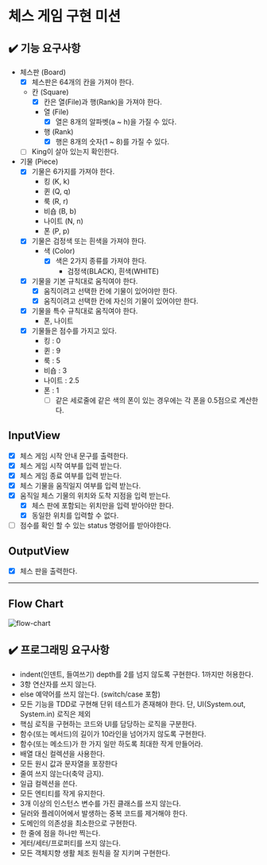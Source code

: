 # 체스 게임 구현 미션

## ✔️ 기능 요구사항

- 체스판 (Board)
  - [x] 체스판은 64개의 칸을 가져야 한다.
  - 칸 (Square)
    - [x] 칸은 열(File)과 행(Rank)을 가져야 한다.
    - 열 (File)
      - [x] 열은 8개의 알파벳(a ~ h)을 가질 수 있다.
    - 행 (Rank)
      - [x] 행은 8개의 숫자(1 ~ 8)를 가질 수 있다.
  - [ ] King이 살아 있는지 확인한다.

- 기물 (Piece)
  - [x] 기물은 6가지를 가져야 한다.
    - 킹 (K, k)
    - 퀸 (Q, q)
    - 룩 (R, r)
    - 비숍 (B, b)
    - 나이트 (N, n)
    - 폰 (P, p)
  - [x] 기물은 검정색 또는 흰색을 가져야 한다.
    - 색 (Color)
      - [x] 색은 2가지 종류를 가져야 한다.
        - 검정색(BLACK), 흰색(WHITE)
  - [x] 기물을 기본 규칙대로 움직여야 한다.
    - [x] 움직이려고 선택한 칸에 기물이 있어야만 한다.
    - [x] 움직이려고 선택한 칸에 자신의 기물이 있어야만 한다.
  - [x] 기물을 특수 규칙대로 움직여야 한다.
    - 폰, 나이트
  - [x] 기물들은 점수를 가지고 있다. 
    - 킹 : 0
    - 퀸 : 9 
    - 룩 : 5
    - 비숍 : 3
    - 나이트 : 2.5
    - 폰 : 1
      - [ ] 같은 세로줄에 같은 색의 폰이 있는 경우에는 각 폰을 0.5점으로 계산한다.

## InputView

- [x] 체스 게임 시작 안내 문구를 출력한다.
- [x] 체스 게임 시작 여부를 입력 받는다.
- [x] 체스 게임 종료 여부를 입력 받는다.
- [x] 체스 기물을 움직일지 여부를 입력 받는다.
- [x] 움직일 체스 기물의 위치와 도착 지점을 입력 받는다.
  - [x] 체스 판에 포함되는 위치만을 입력 받아야만 한다.
  - [x] 동일한 위치를 입력할 수 없다.
- [ ] 점수를 확인 할 수 있는 status 명령어를 받아야한다.

## OutputView

- [x] 체스 판을 출력한다.

---

## Flow Chart

![flow-chart](./docs/chess.drawio.png)

## ✔️ 프로그래밍 요구사항

- indent(인덴트, 들여쓰기) depth를 2를 넘지 않도록 구현한다. 1까지만 허용한다.
- 3항 연산자를 쓰지 않는다.
- else 예약어를 쓰지 않는다. (switch/case 포함)
- 모든 기능을 TDD로 구현해 단위 테스트가 존재해야 한다. 단, UI(System.out, System.in) 로직은 제외
- 핵심 로직을 구현하는 코드와 UI를 담당하는 로직을 구분한다.
- 함수(또는 메서드)의 길이가 10라인을 넘어가지 않도록 구현한다.
- 함수(또는 메소드)가 한 가지 일만 하도록 최대한 작게 만들어라.
- 배열 대신 컬렉션을 사용한다.
- 모든 원시 값과 문자열을 포장한다
- 줄여 쓰지 않는다(축약 금지).
- 일급 컬렉션을 쓴다.
- 모든 엔티티를 작게 유지한다.
- 3개 이상의 인스턴스 변수를 가진 클래스를 쓰지 않는다.
- 딜러와 플레이어에서 발생하는 중복 코드를 제거해야 한다.
- 도메인의 의존성을 최소한으로 구현한다.
- 한 줄에 점을 하나만 찍는다.
- 게터/세터/프로퍼티를 쓰지 않는다.
- 모든 객체지향 생활 체조 원칙을 잘 지키며 구현한다.
